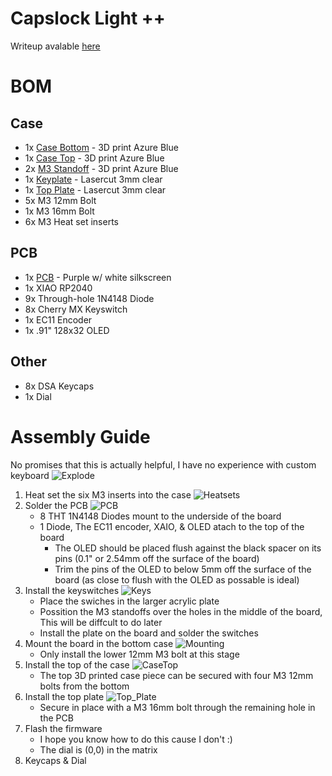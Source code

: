 # Capslock Light ++
Writeup avalable [here](Writeup.md)
# BOM
## Case
- 1x [Case Bottom](production/case/Case_Bottom.step) - 3D print Azure Blue
- 1x [Case Top](production/case/Case_Top.step) - 3D print Azure Blue
- 2x [M3 Standoff](production/case/M3_standoff.step) - 3D print Azure Blue
- 1x [Keyplate](production/case/Keyplate.dxf) - Lasercut 3mm clear
- 1x [Top Plate](production/case/Top_Plate.dxf) - Lasercut 3mm clear
- 5x M3 12mm Bolt
- 1x M3 16mm Bolt
- 6x M3 Heat set inserts
## PCB
- 1x [PCB](production/Gerbers.zip) - Purple w/ white silkscreen
- 1x XIAO RP2040
- 9x Through-hole 1N4148 Diode
- 8x Cherry MX Keyswitch
- 1x EC11 Encoder
- 1x .91" 128x32 OLED
## Other
- 8x DSA Keycaps
- 1x Dial

# Assembly Guide
No promises that this is actually helpful, I have no experience with custom keyboard
![Explode](Images/Explode_View.png)
1. Heat set the six M3 inserts into the case
![Heatsets](Images/Heatsets.png)
2. Solder the PCB
![PCB](Images/PCB_No_Keycaps.png)
    - 8 THT 1N4148 Diodes mount to the underside of the board
    - 1 Diode, The EC11 encoder, XAIO, & OLED atach to the top of the board
        - The OLED should be placed flush against the black spacer on its pins (0.1" or 2.54mm off the surface of the board)
        - Trim the pins of the OLED to below 5mm off the surface of the board (as close to flush with the OLED as possable is ideal)
3. Install the keyswitches
![Keys](Images/Keyswiches.png)
    - Place the swiches in the larger acrylic plate
    - Possition the M3 standoffs over the holes in the middle of the board, This will be diffcult to do later
    - Install the plate on the board and solder the switches
4. Mount the board in the bottom case
![Mounting](Images/BoardToCase.png)
    - Only install the lower 12mm M3 bolt at this stage
5. Install the top of the case
![CaseTop](Images/CaseTop.png)
    - The top 3D printed case piece can be secured with four M3 12mm bolts from the bottom
6. Install the top plate
![Top_Plate](Images/Top_Plate.png)
    - Secure in place with a M3 16mm bolt through the remaining hole in the PCB
7. Flash the firmware
    - I hope you know how to do this cause I don't :)
    - The dial is (0,0) in the matrix
8. Keycaps & Dial
